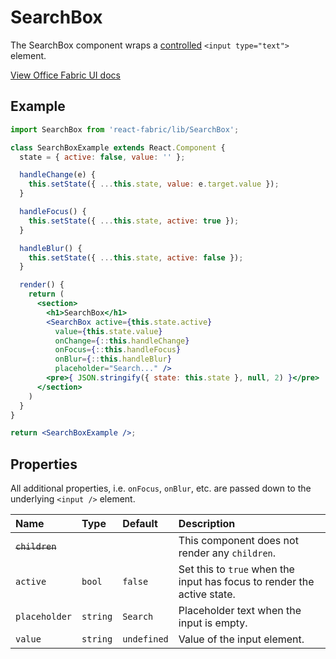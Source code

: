 # SearchBox

The SearchBox component wraps a [controlled](http://facebook.github.io/react/docs/forms.html#controlled-components) 
`<input type="text">` element.

<a href="http://dev.office.com/fabric/components/SearchBox" target="_blank">View Office Fabric UI docs</a>

## Example <!-- EXAMPLE -->
```jsx
import SearchBox from 'react-fabric/lib/SearchBox';

class SearchBoxExample extends React.Component {
  state = { active: false, value: '' };

  handleChange(e) {
    this.setState({ ...this.state, value: e.target.value });
  }

  handleFocus() {
    this.setState({ ...this.state, active: true });
  }

  handleBlur() {
    this.setState({ ...this.state, active: false });
  }

  render() {
    return (
      <section>
        <h1>SearchBox</h1>
        <SearchBox active={this.state.active}
          value={this.state.value}
          onChange={::this.handleChange}
          onFocus={::this.handleFocus}
          onBlur={::this.handleBlur}
          placeholder="Search..." />
        <pre>{ JSON.stringify({ state: this.state }, null, 2) }</pre>
      </section>
    )
  }
}

return <SearchBoxExample />;
```

## Properties

All additional properties, i.e. `onFocus`, `onBlur`, etc. are passed down to the underlying `<input />` element.

| Name                  | Type     | Default     | Description                                                             |
| :-----                | :-----   | :-----      | :-----                                                                  |
| <del>`children`</del> |          |             | This component does not render any `children`.                          |
| `active`              | `bool`   | `false`     | Set this to `true` when the input has focus to render the active state. |
| `placeholder`         | `string` | `Search`    | Placeholder text when the input is empty.                               |
| `value`               | `string` | `undefined` | Value of the input element.                                             |
